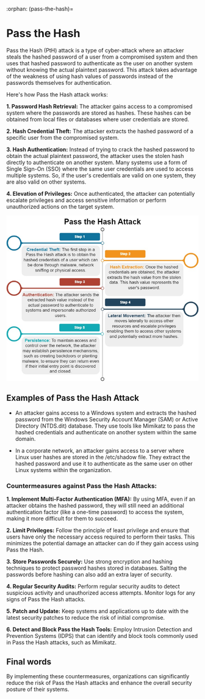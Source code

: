 :orphan:
(pass-the-hash)=

# Pass the Hash

Pass the Hash (PtH) attack is a type of cyber-attack where an attacker steals the hashed password of a user from a compromised system and then uses that hashed password to authenticate as the user on another system without knowing the actual plaintext password. This attack takes advantage of the weakness of using hash values of passwords instead of the passwords themselves for authentication.

Here's how Pass the Hash attack works:

**1.	Password Hash Retrieval:** The attacker gains access to a compromised system where the passwords are stored as hashes. These hashes can be obtained from local files or databases where user credentials are stored.

**2.	Hash Credential Theft:** The attacker extracts the hashed password of a specific user from the compromised system.

**3.	Hash Authentication:** Instead of trying to crack the hashed password to obtain the actual plaintext password, the attacker uses the stolen hash directly to authenticate on another system. Many systems use a form of Single Sign-On (SSO) where the same user credentials are used to access multiple systems. So, if the user's credentials are valid on one system, they are also valid on other systems.

**4.	Elevation of Privileges:** Once authenticated, the attacker can potentially escalate privileges and access sensitive information or perform unauthorized actions on the target system.

![Pass the Hash Attack](pass-the-hash/pass_the_hash.jpg)

## Examples of Pass the Hash Attack

- An attacker gains access to a Windows system and extracts the hashed password from the Windows Security Account Manager (SAM) or Active Directory (NTDS.dit) database. They use tools like Mimikatz to pass the hashed credentials and authenticate on another system within the same domain.
  
- In a corporate network, an attacker gains access to a server where Linux user hashes are stored in the /etc/shadow file. They extract the hashed password and use it to authenticate as the same user on other Linux systems within the organization.

### Countermeasures against Pass the Hash Attacks:

**1.	Implement Multi-Factor Authentication (MFA):** By using MFA, even if an attacker obtains the hashed password, they will still need an additional authentication factor (like a one-time password) to access the system, making it more difficult for them to succeed.

**2.	Limit Privileges:** Follow the principle of least privilege and ensure that users have only the necessary access required to perform their tasks. This minimizes the potential damage an attacker can do if they gain access using Pass the Hash.

**3.	Store Passwords Securely:** Use strong encryption and hashing techniques to protect password hashes stored in databases. Salting the passwords before hashing can also add an extra layer of security.

**4.	Regular Security Audits:** Perform regular security audits to detect suspicious activity and unauthorized access attempts. Monitor logs for any signs of Pass the Hash attacks.

**5.	Patch and Update:** Keep systems and applications up to date with the latest security patches to reduce the risk of initial compromise.

**6.	Detect and Block Pass the Hash Tools:** Employ Intrusion Detection and Prevention Systems (IDPS) that can identify and block tools commonly used in Pass the Hash attacks, such as Mimikatz.

## Final words

By implementing these countermeasures, organizations can significantly reduce the risk of Pass the Hash attacks and enhance the overall security posture of their systems.